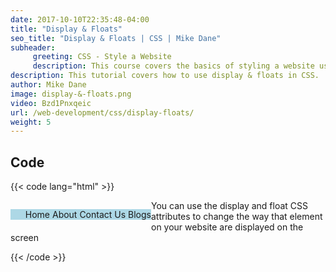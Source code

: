 ```yaml
---
date: 2017-10-10T22:35:48-04:00
title: "Display & Floats"
seo_title: "Display & Floats | CSS | Mike Dane"
subheader:
     greeting: CSS - Style a Website
     description: This course covers the basics of styling a website using CSS. Work your way through the videos/articles and I'll teach you everything you need to know to style a basic website!
description: This tutorial covers how to use display & floats in CSS.
author: Mike Dane
image: display-&-floats.png
video: Bzd1Pnxqeic
url: /web-development/css/display-floats/
weight: 5
---
```


## Code

{{< code lang="html" >}}
<ul style="float:left; background-color:lightblue;">
     <li style="display:inline;">Home</li>
     <li style="display:inline;">About</li>
     <li style="display:inline;">Contact Us</li>
     <li style="display:inline;">Blogs</li>
</ul>

<p>You can use the display and float CSS attributes to change the way that element on your website are displayed on the screen</p>
{{< /code >}}